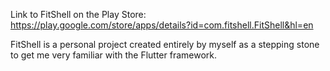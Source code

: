 Link to FitShell on the Play Store:  https://play.google.com/store/apps/details?id=com.fitshell.FitShell&hl=en





FitShell is a personal project created entirely by myself as a stepping stone to get me very familiar with the Flutter framework.
